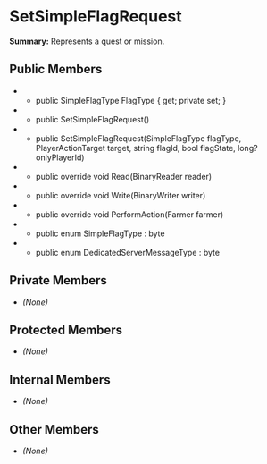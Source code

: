 # SetSimpleFlagRequest

**Summary:** Represents a quest or mission.

## Public Members
- - public SimpleFlagType FlagType { get; private set; }
- - public SetSimpleFlagRequest()
- - public SetSimpleFlagRequest(SimpleFlagType flagType, PlayerActionTarget target, string flagId, bool flagState, long? onlyPlayerId)
- - public override void Read(BinaryReader reader)
- - public override void Write(BinaryWriter writer)
- - public override void PerformAction(Farmer farmer)
- - public enum SimpleFlagType : byte
- - public enum DedicatedServerMessageType : byte

## Private Members
- *(None)*

## Protected Members
- *(None)*

## Internal Members
- *(None)*

## Other Members
- *(None)*

